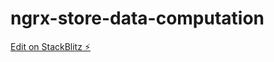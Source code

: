 # ngrx-store-data-computation

[Edit on StackBlitz ⚡️](https://stackblitz.com/edit/ngrx-store-data-computation)